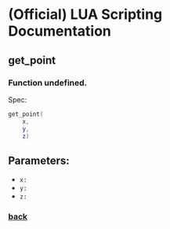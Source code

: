 
# (Official) LUA Scripting Documentation

## get_point

### Function undefined.

Spec:
```lua
get_point(
	x,
	y,
	z)
```
## Parameters:
- `x:` 
- `y:` 
- `z:` 
### [back](../other)
